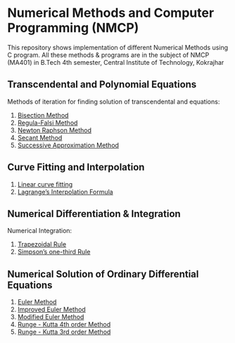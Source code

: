 # Numerical Methods and Computer Programming (NMCP)

This repository shows implementation of different Numerical Methods using C program.
All these methods & programs are in the subject of NMCP (MA401) in B.Tech 4th semester, Central Institute of Technology, Kokrajhar

## Transcendental and Polynomial Equations
Methods of iteration for finding solution of transcendental and equations: 
1. [Bisection Method](bisector-method.c)
1. [Regula-Falsi Method](regula-falsi.c)
1. [Newton Raphson Method](newton-raphson.c)
1. [Secant Method](secant.c)
1. [Successive Approximation Method](successive-approximation.c)

## Curve Fitting and Interpolation 
1. [Linear curve fitting](curve-fitting-linear.c)
1. [Lagrange’s Interpolation Formula](lagrange-interpolation.c)

## Numerical Differentiation & Integration
Numerical Integration:
1. [Trapezoidal Rule](trapezoidal.c)
1. [Simpson’s one-third Rule](simpsons-one-third.c)

## Numerical Solution of Ordinary Differential Equations
1. [Euler Method](euler.c)
1. [Improved Euler Method](euler-improved.c)
1. [Modified Euler Method](euler-modified.c)
1. [Runge - Kutta 4th order Method](runge-kutta-4th-order.c)
1. [Runge - Kutta 3rd order Method](runge-kutta-3rd-order.c)

